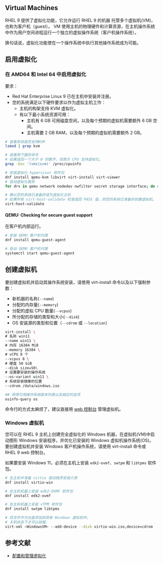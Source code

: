 ## Virtual Machines

RHEL 9 提供了虚拟化功能，它允许运行 RHEL 9 的机器 托管多个虚拟机(VM)，也称为客户机（guest）。
VM 使用主机的物理硬件和计算资源，在主机操作系统中作为用户空间进程运行一个独立的虚拟操作系统（客户机操作系统）。

换句话说，虚拟化功能使在一个操作系统中执行其他操作系统成为可能。

## 启用虚拟化

### 在 AMD64 和 Intel 64 中启用虚拟化

要求：

- Red Hat Enterprise Linux 9 已在主机中安装并注册。
- 您的系统满足以下硬件要求以作为虚拟主机工作：
  - 主机的构架支持 KVM 虚拟化。
  - 有以下最小系统资源可用：
    - 主机有 6 GB 可用磁盘空间，以及每个预期的虚拟机需要额外 6 GB 空间。
    - 主机需要 2 GB RAM，以及每个预期的虚拟机需要额外 2 GB。

```sh
# 查看系统是否支持KVM
lsmod | grep kvm

# 或者用下面的命令
# 如果返回一个大于 0 的数字，则表示 CPU 支持虚拟化。
grep -Eoc '(vmx|svm)' /proc/cpuinfo
```

```sh
# 安装虚拟化 hypervisor 软件包
dnf install qemu-kvm libvirt virt-install virt-viewer
# 启动虚拟化服务
for drv in qemu network nodedev nwfilter secret storage interface; do systemctl start virt${drv}d{,-ro,-admin}.socket; done
```

```sh
# 确认您的系统已准备好成为虚拟化主机
# 如果所有 virt-host-validate 检查返回 PASS 值，则您的系统已准备好创建虚拟机。
virt-host-validate
```

#### QEMU: Checking for secure guest support

在客户机内部运行。

```sh
# 安装 QEMU 客户机代理
dnf install qemu-guest-agent

# 启动 QEMU 客户机代理
systemctl start qemu-guest-agent
```

## 创建虚拟机

要创建虚拟机并启动其操作系统安装，请使用 virt-install 命令以及以下强制参数：

- 新机器的名称(`--name`)
- 分配的内存量(`--memory`)
- 分配的虚拟 CPU 数量(`--vcpus`)
- 所分配的存储的类型和大小(`--disk`)
- OS 安装源的类型和位置（`--cdrom` 或 `--location`）

```sh
virt-install \
# 名称 win11
--name win11 \
# 内存 16384 MiB
--memory 16384 \
# vCPU 8 个
--vcpus 8 \
# 硬盘 50 GiB
--disk size=50\
# 设置要安装的操作系统
--os-variant win11 \
# 系统安装镜像的位置
--cdrom /data/windows.iso

## 获得可用操作系统版本列表以及相应的选项
osinfo-query os
```

命令行的方式太麻烦了，建议直接用 [web 控制台](Cockpit.md) 管理虚拟机。

### Windows 虚拟机

您可以在 RHEL 9 主机上创建完全虚拟化的 Windows 机器，在虚拟机(VM)中启动图形 Windows 安装程序，并优化已安装的 Windows 虚拟机操作系统(OS)。
要创建虚拟机并安装 Windows 客户机操作系统，请使用 virt-install 命令或 RHEL 9 web 控制台。

如果要安装 Windows 11，必须在主机上安装 `edk2-ovmf`、`swtpm` 和 `libtpms` 软件包。


```sh
# 在主机中准备 virtio 驱动程序安装介质
dnf install virtio-win

# 在主机机器上安装 edk2-OVMF 软件包
dnf install edk2-ovmf

# 在主机机器上安装 vTPM 软件包
dnf install swtpm libtpms
```

```sh
# 将文件作为光盘添加到现有 Windows 虚拟机中。
# 关机状态下才可以挂载。
virt-xml <WindowsVM> --add-device --disk virtio-win.iso,device=cdrom
```

## 参考文献

- [配置和管理虚拟化](https://access.redhat.com/documentation/zh-cn/red_hat_enterprise_linux/9/html/configuring_and_managing_virtualization/index)